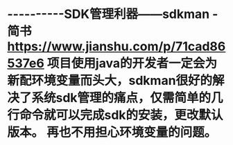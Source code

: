 
----------SDK管理利器——sdkman - 简书
https://www.jianshu.com/p/71cad86537e6
项目使用java的开发者一定会为新配环境变量而头大，sdkman很好的解决了系统sdk管理的痛点，仅需简单的几行命令就可以完成sdk的安装，更改默认版本。
再也不用担心环境变量的问题。
==========
